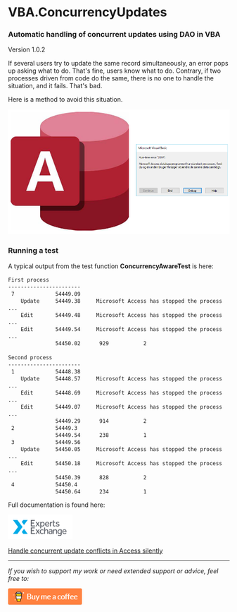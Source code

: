 # VBA.ConcurrencyUpdates

### Automatic handling of concurrent updates using DAO in VBA

Version 1.0.2

If several users try to update the same record simultaneously, an error pops up asking what to do. That's fine, users know what to do. Contrary, if two processes driven from code do the same, there is no one to handle the situation, and it fails. That's bad.  

Here is a method to avoid this situation. 

![General](https://raw.githubusercontent.com/GustavBrock/VBA.ConcurrencyUpdates/master/images/EEconcurrency%202019.png)


### Running a test

A typical output from the test function **ConcurrencyAwareTest** is here:

```
First process
-----------------------
 7             54449.09 
    Update     54449.38     Microsoft Access has stopped the process ...
    Edit       54449.48     Microsoft Access has stopped the process ...
    Edit       54449.54     Microsoft Access has stopped the process ...
               54450.02      929           2 

Second process
-----------------------
 1             54448.38 
    Update     54448.57     Microsoft Access has stopped the process ...
    Edit       54448.69     Microsoft Access has stopped the process ...
    Edit       54449.07     Microsoft Access has stopped the process ...
               54449.29      914           2 
 2             54449.3 
               54449.54      238           1 
 3             54449.56 
    Update     54450.05     Microsoft Access has stopped the process ...
    Edit       54450.18     Microsoft Access has stopped the process ...
               54450.39      828           2 
 4             54450.4 
               54450.64      234           1 
```

Full documentation is found here:

![EE Logo](https://raw.githubusercontent.com/GustavBrock/VBA.ConcurrencyUpdates/master/images/EE%20Logo.png)

[Handle concurrent update conflicts in Access silently](https://www.experts-exchange.com/articles/25780/Handle-concurrent-update-conflicts-in-Access-silently.html)

<hr>

*If you wish to support my work or need extended support or advice, feel free to:*

<p>

[<img src="https://raw.githubusercontent.com/GustavBrock/VBA.ConcurrencyUpdates/master/images/BuyMeACoffee.png">](https://www.buymeacoffee.com/gustav/)